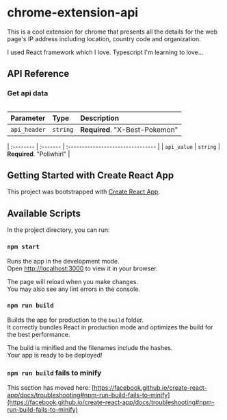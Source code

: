 # chrome-extension-api

This is a cool extension for chrome that presents all the details for the web page's IP address including location, country code and organization.

I used React framework which I love. Typescript I'm learning to love...

## API Reference

### Get api data

```https://hw.arpeely.ai/domain/info?domain=${tabUrl}

```

| Parameter    | Type     | Description                    |
| :----------- | :------- | :----------------------------- |
| `api_header` | `string` | **Required**. "X-Best-Pokemon" |

| :-------- | :------- | :-------------------------------- |
| `api_value` | `string` | **Required**. "Poliwhirl" |

## Getting Started with Create React App

This project was bootstrapped with [Create React App](https://github.com/facebook/create-react-app).

## Available Scripts

In the project directory, you can run:

### `npm start`

Runs the app in the development mode.\
Open [http://localhost:3000](http://localhost:3000) to view it in your browser.

The page will reload when you make changes.\
You may also see any lint errors in the console.

### `npm run build`

Builds the app for production to the `build` folder.\
It correctly bundles React in production mode and optimizes the build for the best performance.

The build is minified and the filenames include the hashes.\
Your app is ready to be deployed!

### `npm run build` fails to minify

This section has moved here: [https://facebook.github.io/create-react-app/docs/troubleshooting#npm-run-build-fails-to-minify](https://facebook.github.io/create-react-app/docs/troubleshooting#npm-run-build-fails-to-minify)
